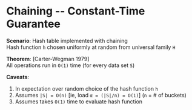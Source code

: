 # Chaining -- Constant-Time Guarantee

**Scenario**: Hash table implemented with chaining  
Hash function `h` chosen uniformly at random from universal family `H`

**Theorem**: [Carter-Wegman 1979]  
All operations run in `O(1)` time (for every data set `S`)

**Caveats**:
1. In expectation over random choice of the hash function `h`
2. Assumes `|S| = O(n)` [ie, load `α = (|S|/n) = O(1)`] (`n` = # of buckets)
3. Assumes takes `O(1)` time to evaluate hash function
